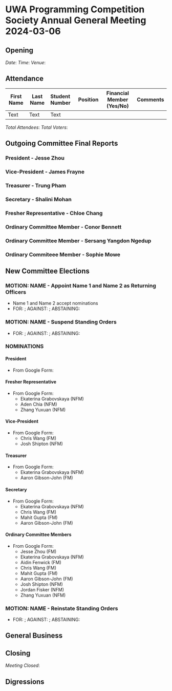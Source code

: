 # UWA Programming Competition Society Annual General Meeting 2024-03-06

## Opening
*Date*:
*Time*:
*Venue*:

## Attendance


| First Name | Last Name | Student Number | Position | Financial Member (Yes/No) | Comments |
| ---------- | --------- |:-------------- | -------- | ------ | -------- |
| Text       | Text      | Text           |          |        |          |

*Total Attendees*:
*Total Voters*:

## Outgoing Committee Final Reports
### President - Jesse Zhou
### Vice-President - James Frayne
### Treasurer - Trung Pham
### Secretary - Shalini Mohan
### Fresher Representative - Chloe Chang
### Ordinary Committee Member - Conor Bennett
### Ordinary Committee Member - Sersang Yangdon Ngedup
### Ordinary Commiteee Member - Sophie Mowe

## New Committee Elections
### MOTION: NAME - Appoint Name 1 and Name 2 as Returning Officers
- Name 1 and Name 2 accept nominations
- FOR: ; AGAINST: ; ABSTAINING:

### MOTION: NAME - Suspend Standing Orders
- FOR: ; AGAINST: ; ABSTAINING:

### NOMINATIONS
#### President
- From Google Form:
#### Fresher Representative
- From Google Form:
    - Ekaterina Grabovskaya (NFM)
    - Aden Chia (NFM)
    - Zhang Yuxuan (NFM)
#### Vice-President
- From Google Form:
    - Chris Wang (FM)
    - Josh Shipton (NFM)
#### Treasurer
- From Google Form:
    - Ekaterina Grabovskaya (NFM)
    - Aaron Gibson-John (FM)
#### Secretary
- From Google Form:
    - Ekaterina Grabovskaya (NFM)
    - Chris Wang (FM)
    - Mahit Gupta (FM)
    - Aaron Gibson-John (FM)
#### Ordinary Committee Members
- From Google Form:
    - Jesse Zhou (FM)
    - Ekaterina Grabovskaya (NFM)
    - Aidin Fenwick (FM)
    - Chris Wang (FM)
    - Mahit Gupta (FM)
    - Aaron Gibson-John (FM)
    - Josh Shipton (NFM)
    - Jordan Fisker (NFM)
    - Zhang Yuxuan (NFM)

### MOTION: NAME - Reinstate Standing Orders
- FOR: ; AGAINST: ; ABSTAINING:

## General Business

## Closing
*Meeting Closed*:

## Digressions
